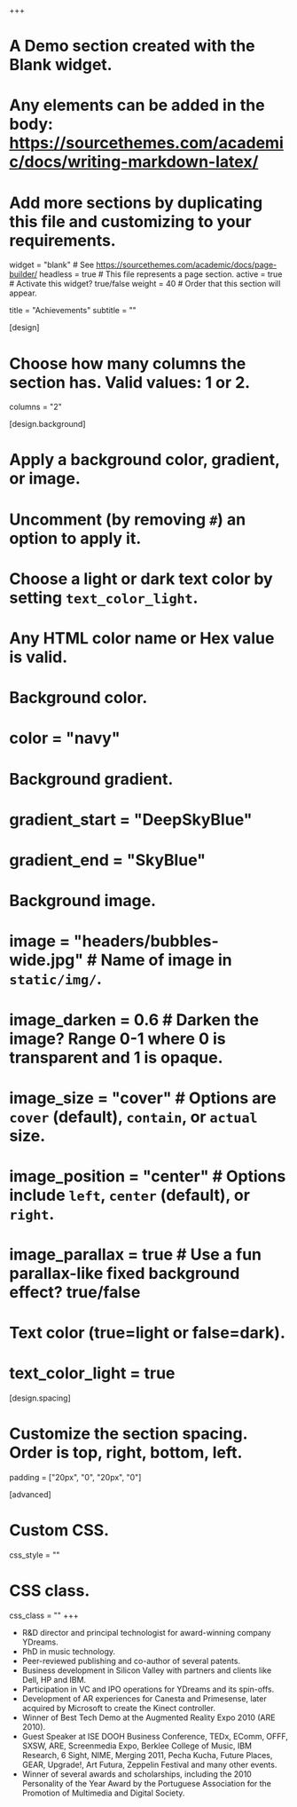 +++
# A Demo section created with the Blank widget.
# Any elements can be added in the body: https://sourcethemes.com/academic/docs/writing-markdown-latex/
# Add more sections by duplicating this file and customizing to your requirements.

widget = "blank"  # See https://sourcethemes.com/academic/docs/page-builder/
headless = true  # This file represents a page section.
active = true  # Activate this widget? true/false
weight = 40  # Order that this section will appear.

title = "Achievements"
subtitle = ""

[design]
  # Choose how many columns the section has. Valid values: 1 or 2.
  columns = "2"

[design.background]
  # Apply a background color, gradient, or image.
  #   Uncomment (by removing `#`) an option to apply it.
  #   Choose a light or dark text color by setting `text_color_light`.
  #   Any HTML color name or Hex value is valid.

  # Background color.
  # color = "navy"
  
  # Background gradient.
  # gradient_start = "DeepSkyBlue"
  # gradient_end = "SkyBlue"
  
  # Background image.
  # image = "headers/bubbles-wide.jpg"  # Name of image in `static/img/`.
  # image_darken = 0.6  # Darken the image? Range 0-1 where 0 is transparent and 1 is opaque.
  # image_size = "cover"  #  Options are `cover` (default), `contain`, or `actual` size.
  # image_position = "center"  # Options include `left`, `center` (default), or `right`.
  # image_parallax = true  # Use a fun parallax-like fixed background effect? true/false

  # Text color (true=light or false=dark).
  # text_color_light = true

[design.spacing]
  # Customize the section spacing. Order is top, right, bottom, left.
  padding = ["20px", "0", "20px", "0"]

[advanced]
 # Custom CSS. 
 css_style = ""
 
 # CSS class.
 css_class = ""
+++


* R&D director and principal technologist for award-winning company YDreams.
* PhD in music technology.
* Peer-reviewed publishing and co-author of several patents.
* Business development in Silicon Valley with partners and clients like Dell, HP and IBM.
* Participation in VC and IPO operations for YDreams and its spin-offs.
* Development of AR experiences for Canesta and Primesense, later acquired by Microsoft to create the Kinect controller.
* Winner of Best Tech Demo at the Augmented Reality Expo 2010 (ARE 2010).
* Guest Speaker at ISE DOOH Business Conference, TEDx, EComm, OFFF, SXSW, ARE, Screenmedia Expo, Berklee College of Music, IBM Research, 6 Sight, NIME, Merging 2011, Pecha Kucha, Future Places, GEAR, Upgrade!, Art Futura, Zeppelin Festival and many other events.
* Winner of several awards and scholarships, including the 2010 Personality of the Year Award by the Portuguese Association for the Promotion of Multimedia and Digital Society.

